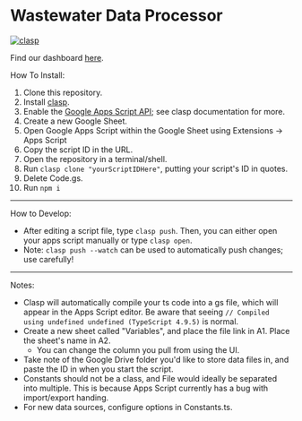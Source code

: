 # Wastewater Data Processor

[![clasp](https://img.shields.io/badge/built%20with-clasp-4285f4.svg)](https://github.com/google/clasp)

Find our dashboard [here](https://joshua-harlev.github.io/wastewater-dashboard).


How To Install:

1. Clone this repository.
1. Install [clasp](https://github.com/google/clasp).
1. Enable the [Google Apps Script API](https://script.google.com/home/usersettings); see clasp documentation for more.
1. Create a new Google Sheet.
1. Open Google Apps Script within the Google Sheet using Extensions -> Apps Script
1. Copy the script ID in the URL.
1. Open the repository in a terminal/shell.
1. Run `clasp clone "yourScriptIDHere"`, putting your script's ID in quotes.
1. Delete Code.gs.
1. Run `npm i`

---
How to Develop:

* After editing a script file, type `clasp push`. Then, you can either open your apps script manually or type `clasp open`.
* Note: `clasp push --watch` can be used to automatically push changes; use carefully!

---
Notes:

* Clasp will automatically compile your ts code into a gs file, which will appear in the Apps Script editor. Be aware that seeing `// Compiled using undefined undefined (TypeScript 4.9.5)` is normal.
* Create a new sheet called "Variables", and place the file link in A1. Place the sheet's name in A2.
  * You can change the column you pull from using the UI.
* Take note of the Google Drive folder you'd like to store data files in, and paste the ID in when you start the script.
* Constants should not be a class, and File would ideally be separated into multiple. This is because Apps Script currently has a bug with import/export handing.
* For new data sources, configure options in Constants.ts.
